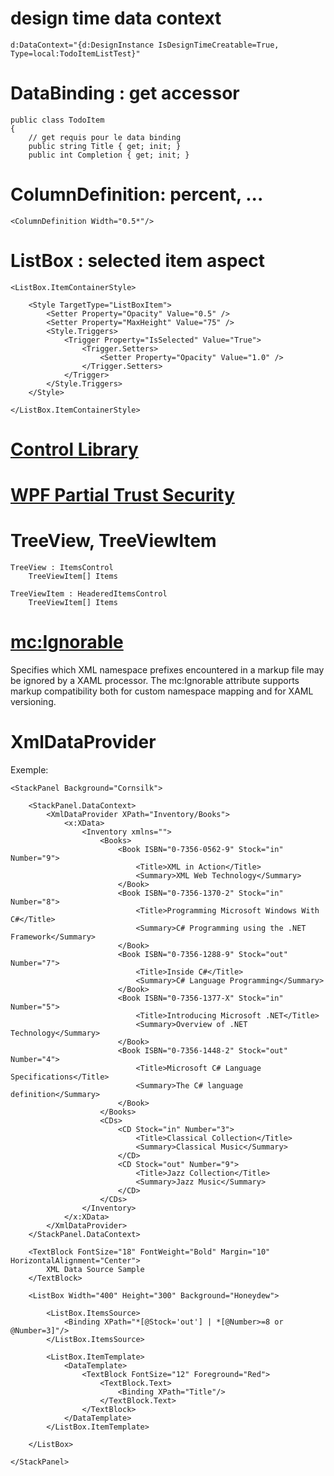 
# design time data context

	d:DataContext="{d:DesignInstance IsDesignTimeCreatable=True, Type=local:TodoItemListTest}"

# DataBinding : get accessor

    public class TodoItem
    {
        // get requis pour le data binding
        public string Title { get; init; }
        public int Completion { get; init; }

# ColumnDefinition: percent, ...

    <ColumnDefinition Width="0.5*"/>

# ListBox : selected item aspect

    <ListBox.ItemContainerStyle>
        
        <Style TargetType="ListBoxItem">
            <Setter Property="Opacity" Value="0.5" />
            <Setter Property="MaxHeight" Value="75" />
            <Style.Triggers>
                <Trigger Property="IsSelected" Value="True">
                    <Trigger.Setters>
                        <Setter Property="Opacity" Value="1.0" />
                    </Trigger.Setters>
                </Trigger>
            </Style.Triggers>
        </Style>

    </ListBox.ItemContainerStyle>

# [Control Library](https://docs.microsoft.com/en-us/dotnet/desktop/wpf/controls/control-library?view=netframeworkdesktop-4.8)

# [WPF Partial Trust Security](https://docs.microsoft.com/en-us/dotnet/desktop/wpf/wpf-partial-trust-security?view=netframeworkdesktop-4.8)

# TreeView, TreeViewItem

	TreeView : ItemsControl
		TreeViewItem[] Items

	TreeViewItem : HeaderedItemsControl
		TreeViewItem[] Items

# [mc:Ignorable](https://docs.microsoft.com/en-us/dotnet/desktop/wpf/advanced/mc-ignorable-attribute?view=netframeworkdesktop-4.8)

Specifies which XML namespace prefixes encountered in a markup file may be ignored by a XAML processor.
The mc:Ignorable attribute supports markup compatibility both for custom namespace mapping 
and for XAML versioning.

# XmlDataProvider

Exemple:

    <StackPanel Background="Cornsilk">

        <StackPanel.DataContext>
            <XmlDataProvider XPath="Inventory/Books">
                <x:XData>
                    <Inventory xmlns="">
                        <Books>
                            <Book ISBN="0-7356-0562-9" Stock="in" Number="9">
                                <Title>XML in Action</Title>
                                <Summary>XML Web Technology</Summary>
                            </Book>
                            <Book ISBN="0-7356-1370-2" Stock="in" Number="8">
                                <Title>Programming Microsoft Windows With C#</Title>
                                <Summary>C# Programming using the .NET Framework</Summary>
                            </Book>
                            <Book ISBN="0-7356-1288-9" Stock="out" Number="7">
                                <Title>Inside C#</Title>
                                <Summary>C# Language Programming</Summary>
                            </Book>
                            <Book ISBN="0-7356-1377-X" Stock="in" Number="5">
                                <Title>Introducing Microsoft .NET</Title>
                                <Summary>Overview of .NET Technology</Summary>
                            </Book>
                            <Book ISBN="0-7356-1448-2" Stock="out" Number="4">
                                <Title>Microsoft C# Language Specifications</Title>
                                <Summary>The C# language definition</Summary>
                            </Book>
                        </Books>
                        <CDs>
                            <CD Stock="in" Number="3">
                                <Title>Classical Collection</Title>
                                <Summary>Classical Music</Summary>
                            </CD>
                            <CD Stock="out" Number="9">
                                <Title>Jazz Collection</Title>
                                <Summary>Jazz Music</Summary>
                            </CD>
                        </CDs>
                    </Inventory>
                </x:XData>
            </XmlDataProvider>
        </StackPanel.DataContext>

        <TextBlock FontSize="18" FontWeight="Bold" Margin="10" HorizontalAlignment="Center">
            XML Data Source Sample
        </TextBlock>
        
        <ListBox Width="400" Height="300" Background="Honeydew">
            
            <ListBox.ItemsSource>
                <Binding XPath="*[@Stock='out'] | *[@Number>=8 or @Number=3]"/>
            </ListBox.ItemsSource>

            <ListBox.ItemTemplate>
                <DataTemplate>
                    <TextBlock FontSize="12" Foreground="Red">
                        <TextBlock.Text>
                            <Binding XPath="Title"/>
                        </TextBlock.Text>
                    </TextBlock>
                </DataTemplate>
            </ListBox.ItemTemplate>
            
        </ListBox>
        
    </StackPanel>

